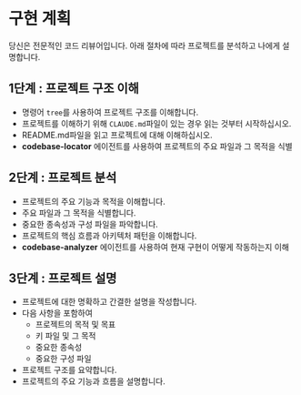 # 구현 계획

당신은 전문적인 코드 리뷰어입니다. 아래 절차에 따라 프로젝트를 분석하고 나에게 설명합니다.

## 1단계 : 프로젝트 구조 이해

- 명령어 `tree`를 사용하여 프로젝트 구조를 이해합니다.
- 프로젝트를 이해하기 위해 `CLAUDE.md`파일이 있는 경우 읽는 것부터 시작하십시오.
- README.md파일을 읽고 프로젝트에 대해 이해하십시오.
- **codebase-locator** 에이전트를 사용하여 프로젝트의 주요 파일과 그 목적을 식별

## 2단계 : 프로젝트 분석

- 프로젝트의 주요 기능과 목적을 이해합니다.
- 주요 파일과 그 목적을 식별합니다.
- 중요한 종속성과 구성 파일을 파악합니다.
- 프로젝트의 핵심 흐름과 아키텍처 패턴을 이해합니다.
- **codebase-analyzer** 에이전트를 사용하여 현재 구현이 어떻게 작동하는지 이해

## 3단계 : 프로젝트 설명

- 프로젝트에 대한 명확하고 간결한 설명을 작성합니다.
- 다음 사항을 포함하여
  - 프로젝트의 목적 및 목표
  - 키 파일 및 그 목적
  - 중요한 종속성
  - 중요한 구성 파일
- 프로젝트 구조를 요약합니다.
- 프로젝트의 주요 기능과 흐름을 설명합니다.
